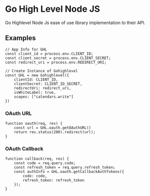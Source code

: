 # Go High Level Node JS
Go Highlevel Node Js ease of use library implementation to their API.

## Examples
```
// App Info for GHL
const client_id = process.env.CLIENT_ID;
const client_secret = process.env.CLIENT_SECRET;
const redirect_uri = process.env.REDIRECT_URI;

// Create Instance of Gohighlevel
const GHL = new Gohighlevel({
    clientId: CLIENT_ID,
    clientSecret: CLIENT_ID_SECRET,
    redirectUri: redirect_uri,
    isWhiteLabel: true,
    scopes: ["calendars.write"]
})
```



### OAuth URL
```
function oauth(req, res) {
    const url = GHL.oauth.getOAuthURL()
    return res.status(200).redirect(url);
}
```

### OAuth Callback
```
function callback(req, res) {
    const code = req.query.code;
    const refresh_token = req.query.refresh_token;
    const authInfo = GHL.oauth.getCallbackAuthTokens({
        code: code,
        refresh_token: refresh_token
    });
}
```

